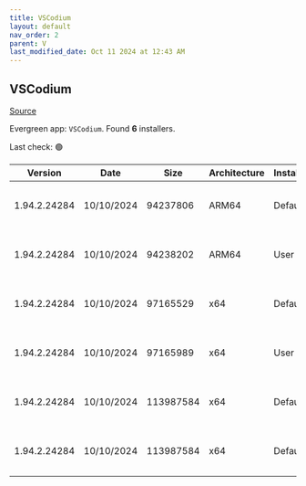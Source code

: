 ```yaml
---
title: VSCodium
layout: default
nav_order: 2
parent: V
last_modified_date: Oct 11 2024 at 12:43 AM
---
```


## VSCodium

[Source](https://vscodium.com)

Evergreen app: `VSCodium`. Found **6** installers.

Last check: 🟢

| Version      | Date       | Size      | Architecture | InstallerType | Type | URI                                                                                                                                                                                                                                      |
| ------------ | ---------- | --------- | ------------ | ------------- | ---- | ---------------------------------------------------------------------------------------------------------------------------------------------------------------------------------------------------------------------------------------- |
| 1.94.2.24284 | 10/10/2024 | 94237806  | ARM64        | Default       | exe  | [https://github.com/VSCodium/vscodium/releases/download/1.94.2.24284/VSCodiumSetup-arm64-1.94.2.24284.exe](https://github.com/VSCodium/vscodium/releases/download/1.94.2.24284/VSCodiumSetup-arm64-1.94.2.24284.exe)                     |
| 1.94.2.24284 | 10/10/2024 | 94238202  | ARM64        | User          | exe  | [https://github.com/VSCodium/vscodium/releases/download/1.94.2.24284/VSCodiumUserSetup-arm64-1.94.2.24284.exe](https://github.com/VSCodium/vscodium/releases/download/1.94.2.24284/VSCodiumUserSetup-arm64-1.94.2.24284.exe)             |
| 1.94.2.24284 | 10/10/2024 | 97165529  | x64          | Default       | exe  | [https://github.com/VSCodium/vscodium/releases/download/1.94.2.24284/VSCodiumSetup-x64-1.94.2.24284.exe](https://github.com/VSCodium/vscodium/releases/download/1.94.2.24284/VSCodiumSetup-x64-1.94.2.24284.exe)                         |
| 1.94.2.24284 | 10/10/2024 | 97165989  | x64          | User          | exe  | [https://github.com/VSCodium/vscodium/releases/download/1.94.2.24284/VSCodiumUserSetup-x64-1.94.2.24284.exe](https://github.com/VSCodium/vscodium/releases/download/1.94.2.24284/VSCodiumUserSetup-x64-1.94.2.24284.exe)                 |
| 1.94.2.24284 | 10/10/2024 | 113987584 | x64          | Default       | msi  | [https://github.com/VSCodium/vscodium/releases/download/1.94.2.24284/VSCodium-x64-1.94.2.24284.msi](https://github.com/VSCodium/vscodium/releases/download/1.94.2.24284/VSCodium-x64-1.94.2.24284.msi)                                   |
| 1.94.2.24284 | 10/10/2024 | 113987584 | x64          | Default       | msi  | [https://github.com/VSCodium/vscodium/releases/download/1.94.2.24284/VSCodium-x64-updates-disabled-1.94.2.24284.msi](https://github.com/VSCodium/vscodium/releases/download/1.94.2.24284/VSCodium-x64-updates-disabled-1.94.2.24284.msi) |
